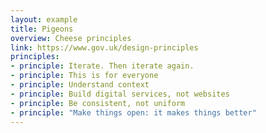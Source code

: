 ```yaml
---
layout: example
title: Pigeons
overview: Cheese principles
link: https://www.gov.uk/design-principles
principles:
- principle: Iterate. Then iterate again.
- principle: This is for everyone
- principle: Understand context
- principle: Build digital services, not websites
- principle: Be consistent, not uniform
- principle: "Make things open: it makes things better"
---
```

